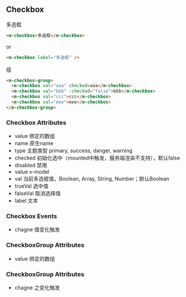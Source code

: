 ## Checkbox

多选框

```html
<m-checkbox>多选框</m-checkbox>
```

or 

```html
<m-checkbox label="多选框" />
```

组

```html
<m-checkbox-group>
  <m-checkbox val="aaa" checked>aaa</m-checkbox>
  <m-checkbox val="bbb" :checked="false">bbb</m-checkbox>
  <m-checkbox val="ccc">ccc</m-checkbox>
  <m-checkbox val="eee">eee</m-checkbox>
</m-checkbox-group>
```


### Checkbox Attributes

  + value 绑定的数组
  + name 原生name
  + type 主题类型 primary, success, danger, warning
  + checked 初始化选中（mounted中触发，服务端渲染不支持），默认false
  + disabled 禁用
  + value v-model
  + val 当前多选框值，Boolean, Array, String, Number；默认Boolean
  + trueVal 选中值
  + falseVal 取消选择值
  + label 文本

### Checkbox Events

  + chagne 值变化触发

### CheckboxGroup Attributes

  + value 绑定的数组

### CheckboxGroup Attributes

  + chagne 之变化触发
